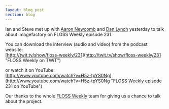 ```yaml
---
layout: blog_post
section: blog
---
```


Ian and Steve met up with [Aaron Newcomb](http://thesourceshow.org/) and [Dan Lynch](http://danlynch.org/) yesterday to talk about imagefactory on FLOSS Weekly episode 231.

You can download the interview (audio and video) from the podcast website:  
[http://twit.tv/show/floss-weekly/231](http://twit.tv/show/floss-weekly/231 "FLOSS Weekly on TWiT")

or watch it on YouTube:  
[http://www.youtube.com/watch?v=H5z-tpYS0Ng](http://www.youtube.com/watch?v=H5z-tpYS0Ng "FLOSS Weekly episode 231 on YouTube")

Our thanks to the whole [FLOSS Weekly](http://twit.tv/floss) team for giving us a chance to talk about the project.

